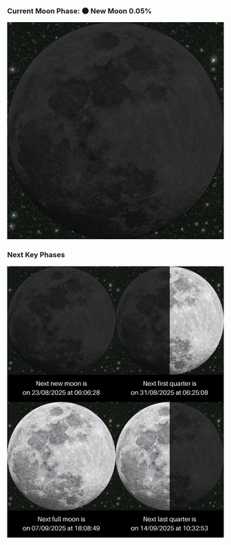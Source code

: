 ### Current Moon Phase: 🌑 New Moon 0.05%
![Moon Phase](moonphase.png)
### Next Key Phases
![Gallery](gallery.png)